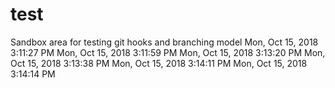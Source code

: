 # test
Sandbox area for testing git hooks and branching model
Mon, Oct 15, 2018  3:11:27 PM
Mon, Oct 15, 2018  3:11:59 PM
Mon, Oct 15, 2018  3:13:20 PM
Mon, Oct 15, 2018  3:13:38 PM
Mon, Oct 15, 2018  3:14:11 PM
Mon, Oct 15, 2018  3:14:14 PM
